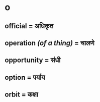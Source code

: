 # o

## official = अधिकृत

## operation *(of a thing)* = चालणे

## opportunity = संधी

## option = पर्याय

## orbit = कक्षा


